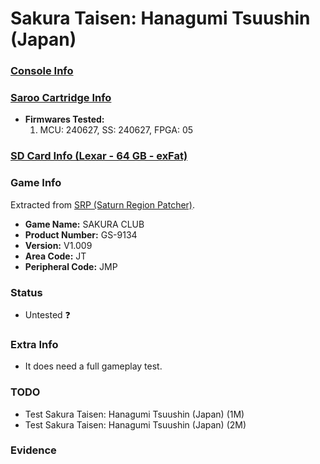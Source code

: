 # Sakura Taisen: Hanagumi Tsuushin (Japan)

### [Console Info](../../../../Info/Consoles/VA13/README.md)

### [Saroo Cartridge Info](../../../../Info/Cartridges/GuangzhouSanStarOnlineShop/1.6/README.md)

- <b>Firmwares Tested:</b>
  1. MCU: 240627, SS: 240627, FPGA: 05

### [SD Card Info (Lexar - 64 GB - exFat)](../../../../Info/SdCards/Lexar/64GB/exfat/README.md)

### Game Info

Extracted from [SRP (Saturn Region Patcher)](https://segaxtreme.net/resources/saturn-region-patcher.81/download).

- <b>Game Name:</b> SAKURA CLUB
- <b>Product Number:</b> GS-9134
- <b>Version:</b> V1.009
- <b>Area Code:</b> JT
- <b>Peripheral Code:</b> JMP

### Status

- Untested :question:

### Extra Info

- It does need a full gameplay test.

### TODO

- Test Sakura Taisen: Hanagumi Tsuushin (Japan) (1M)
- Test Sakura Taisen: Hanagumi Tsuushin (Japan) (2M)

### Evidence

<!-- [![](https://img.youtube.com/vi/aRB4hv8FcpM/0.jpg)](https://www.youtube.com/watch?v=aRB4hv8FcpM) -->
